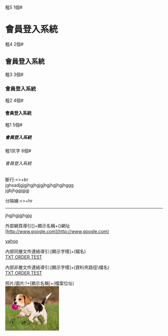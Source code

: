粗5 1個#<br>
# 會員登入系統
粗4 2個#<br>
## 會員登入系統
粗3 3個#<br>
### 會員登入系統
粗2 4個#<br>
#### 會員登入系統
粗1 5個#<br>
##### 會員登入系統
粗1灰字 6個#<br>
###### 會員登入系統

斷行:<>+br<br>
jghsadjgjgjhgjhgjgjhgjhgjhgjhggg<br>
jgbjhggjgjgj

分隔線:<>+hr<br>
<hr>

jhgjhgjgjhgjg<br>

外部網頁導引[]+顯示名稱+()網址<br>
[http://www.google.com](http://www.google.com)

[yahoo](http://tw.yahoo.com)

內部同層文件連結導引:[顯示字樣]+(檔名)<br>
[TXT ORDER TEST](Order.txt)

內部非層文件連結導引:[顯示字樣]+(資料夾路徑\檔名)<br>
[TXT ORDER TEST](Order.txt)

照片/圖片:!+[顯示名稱]+(檔案位址)<br>
![米格魯](beagletest.png)


